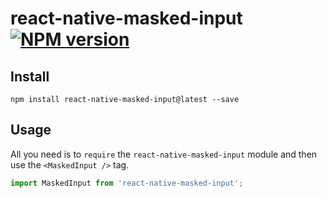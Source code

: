 # react-native-masked-input  [![NPM version](https://img.shields.io/npm/v/react-native-masked-input.svg?style=flat-square)](https://www.npmjs.com/package/react-native-masked-input)

## Install

`npm install react-native-masked-input@latest --save`

## Usage

All you need is to `require` the `react-native-masked-input` module and then use the
`<MaskedInput />` tag.

```javascript
import MaskedInput from 'react-native-masked-input';
```
